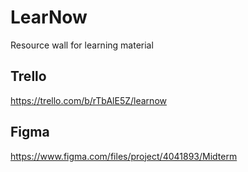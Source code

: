 # LearNow

Resource wall for learning material

## Trello

https://trello.com/b/rTbAlE5Z/learnow

## Figma

https://www.figma.com/files/project/4041893/Midterm
